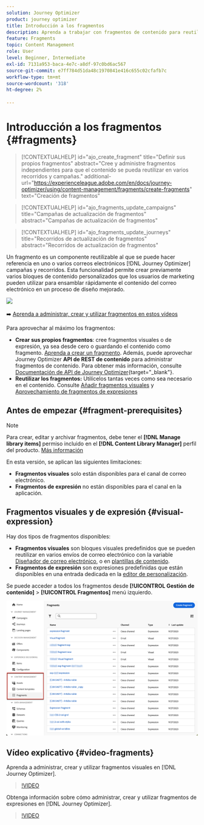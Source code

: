 ```yaml
---
solution: Journey Optimizer
product: journey optimizer
title: Introducción a los fragmentos
description: Aprenda a trabajar con fragmentos de contenido para reutilizar contenido en campañas y recorridos de Journey Optimizer
feature: Fragments
topic: Content Management
role: User
level: Beginner, Intermediate
exl-id: 7131a953-baca-4e7c-a8df-97c0bd6ac567
source-git-commit: e7ff784d51da48c1970841e416c655c02cfafb7c
workflow-type: tm+mt
source-wordcount: '318'
ht-degree: 2%

---
```


# Introducción a los fragmentos {#fragments}

>[!CONTEXTUALHELP]
>id="ajo_create_fragment"
>title="Definir sus propios fragmentos"
>abstract="Cree y administre fragmentos independientes para que el contenido se pueda reutilizar en varios recorridos y campañas."
>additional-url="https://experienceleague.adobe.com/en/docs/journey-optimizer/using/content-management/fragments/create-fragments" text="Creación de fragmentos"

>[!CONTEXTUALHELP]
>id="ajo_fragments_update_campaigns"
>title="Campañas de actualización de fragmentos"
>abstract="Campañas de actualización de fragmentos"

>[!CONTEXTUALHELP]
>id="ajo_fragments_update_journeys"
>title="Recorridos de actualización de fragmentos"
>abstract="Recorridos de actualización de fragmentos"

Un fragmento es un componente reutilizable al que se puede hacer referencia en uno o varios correos electrónicos [!DNL Journey Optimizer] campañas y recorridos. Esta funcionalidad permite crear previamente varios bloques de contenido personalizados que los usuarios de marketing pueden utilizar para ensamblar rápidamente el contenido del correo electrónico en un proceso de diseño mejorado.

![](../rn/assets/do-not-localize/fragments.gif)

➡️ [Aprenda a administrar, crear y utilizar fragmentos en estos vídeos](#video-fragments)

Para aprovechar al máximo los fragmentos:

* **Crear sus propios fragmentos**: cree fragmentos visuales o de expresión, ya sea desde cero o guardando el contenido como fragmento. [Aprenda a crear un fragmento](#create-fragments). Además, puede aprovechar Journey Optimizer **API de REST de contenido** para administrar fragmentos de contenido. Para obtener más información, consulte [Documentación de API de Journey Optimizer](https://developer.adobe.com/journey-optimizer-apis/references/content/){target="_blank"}.
* **Reutilizar los fragmentos:** Utilícelos tantas veces como sea necesario en el contenido. Consulte [Añadir fragmentos visuales](../email/use-visual-fragments.md) y [Aprovechamiento de fragmentos de expresiones](../personalization/use-expression-fragments.md)

## Antes de empezar {#fragment-prerequisites}

>[!NOTE]
>
>Para crear, editar y archivar fragmentos, debe tener el **[!DNL Manage library items]** permiso incluido en el **[!DNL Content Library Manager]** perfil del producto. [Más información](../administration/ootb-product-profiles.md#content-library-manager)

En esta versión, se aplican las siguientes limitaciones:

* **Fragmentos visuales** solo están disponibles para el canal de correo electrónico.
* **Fragmentos de expresión** no están disponibles para el canal en la aplicación.

## Fragmentos visuales y de expresión {#visual-expression}

Hay dos tipos de fragmentos disponibles:

* **Fragmentos visuales** son bloques visuales predefinidos que se pueden reutilizar en varios envíos de correo electrónico con la variable [Diseñador de correo electrónico](../email/get-started-email-design.md), o en [plantillas de contenido](../email/use-email-templates.md).
* **Fragmentos de expresión** son expresiones predefinidas que están disponibles en una entrada dedicada en la [editor de personalización](../personalization/personalization-build-expressions.md).


Se puede acceder a todos los fragmentos desde **[!UICONTROL Gestión de contenido]** > **[!UICONTROL Fragmentos]**  menú izquierdo.

![](assets/fragment-list.png)

## Vídeo explicativo {#video-fragments}

Aprenda a administrar, crear y utilizar fragmentos visuales en [!DNL Journey Optimizer].

>[!VIDEO](https://video.tv.adobe.com/v/3419932/?quality=12)

Obtenga información sobre cómo administrar, crear y utilizar fragmentos de expresiones en [!DNL Journey Optimizer].

>[!VIDEO](https://video.tv.adobe.com/v/3424587/?quality=12)
